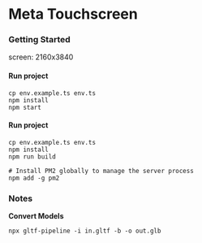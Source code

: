 # Meta Touchscreen

### Getting Started

screen: 2160x3840

#### Run project

```
cp env.example.ts env.ts
npm install
npm start
```

#### Run project

```
cp env.example.ts env.ts
npm install
npm run build

# Install PM2 globally to manage the server process
npm add -g pm2
```

### Notes

**Convert Models**

```shell
npx gltf-pipeline -i in.gltf -b -o out.glb
```
